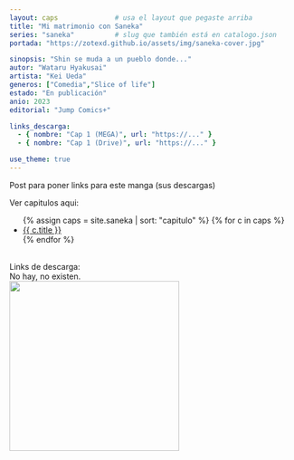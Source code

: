 ```yaml
---
layout: caps              # usa el layout que pegaste arriba
title: "Mi matrimonio con Saneka"
series: "saneka"          # slug que también está en catalogo.json
portada: "https://zotexd.github.io/assets/img/saneka-cover.jpg"

sinopsis: "Shin se muda a un pueblo donde..."
autor: "Wataru Hyakusai"
artista: "Kei Ueda"
generos: ["Comedia","Slice of life"]
estado: "En publicación"
anio: 2023
editorial: "Jump Comics+"

links_descarga:
  - { nombre: "Cap 1 (MEGA)", url: "https://..." }
  - { nombre: "Cap 1 (Drive)", url: "https://..." }

use_theme: true
---
```



Post para poner links para este manga (sus descargas)

Ver capitulos aqui:
<ul>
  {% assign caps = site.saneka | sort: "capitulo" %}
  {% for c in caps %}
    <li><a href="{{ site.baseurl }}{{ c.url }}">{{ c.title }}</a></li>
  {% endfor %}
  </ul>

<br>
Links de descarga:
<br>
No hay, no existen.
<br>
<img src="{{ site.baseurl }}/assets/img/nohaymeme.jpg" width="300">